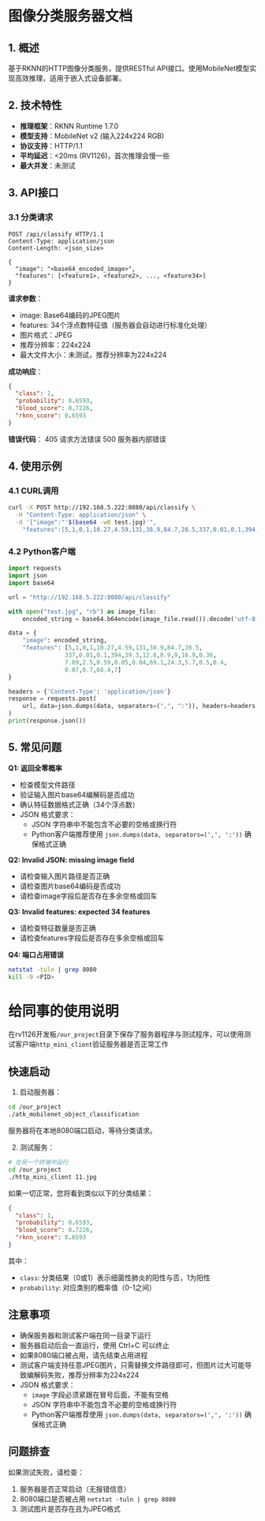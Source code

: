# 图像分类服务器文档

## 1. 概述
基于RKNN的HTTP图像分类服务，提供RESTful API接口。使用MobileNet模型实现高效推理，适用于嵌入式设备部署。

## 2. 技术特性
- **推理框架**：RKNN Runtime 1.7.0
- **模型支持**：MobileNet v2 (输入224x224 RGB)
- **协议支持**：HTTP/1.1
- **平均延迟**：<20ms (RV1126)，首次推理会慢一些
- **最大并发**：未测试

## 3. API接口

### 3.1 分类请求
```http
POST /api/classify HTTP/1.1
Content-Type: application/json
Content-Length: <json_size>

{
  "image": "<base64_encoded_image>",
  "features": [<feature1>, <feature2>, ..., <feature34>]
}
```

**请求参数**：
- image: Base64编码的JPEG图片
- features: 34个浮点数特征值（服务器会自动进行标准化处理）
- 图片格式：JPEG
- 推荐分辨率：224x224
- 最大文件大小：未测试，推荐分辨率为224x224

**成功响应**：
```json
{
  "class": 1,
  "probability": 0.6593,
  "blood_score": 0.7226,
  "rknn_score": 0.6593
}
```

**错误代码**：
405 请求方法错误
500 服务器内部错误

## 4. 使用示例

### 4.1 CURL调用
```bash
curl -X POST http://192.168.5.222:8080/api/classify \
  -H "Content-Type: application/json" \
  -d '{"image":"'$(base64 -w0 test.jpg)'",
    "features":[5,1,0,1,10.27,4.59,131,38.9,84.7,28.5,337,0.01,0.1,394,39.3,12.8,8.9,9,16.9,0.36,7.09,2.5,0.59,0.05,0.04,69.1,24.3,5.7,0.5,0.4,0.07,0.7,68.4,7]}'
```

### 4.2 Python客户端
```python
import requests
import json
import base64

url = "http://192.168.5.222:8080/api/classify"

with open("test.jpg", "rb") as image_file:
    encoded_string = base64.b64encode(image_file.read()).decode('utf-8')

data = {
    "image": encoded_string,
    "features": [5,1,0,1,10.27,4.59,131,38.9,84.7,28.5,
                337,0.01,0.1,394,39.3,12.8,8.9,9,16.9,0.36,
                7.09,2.5,0.59,0.05,0.04,69.1,24.3,5.7,0.5,0.4,
                0.07,0.7,68.4,7]
}

headers = {'Content-Type': 'application/json'}
response = requests.post(
    url, data=json.dumps(data, separators=(",", ":")), headers=headers
)
print(response.json())
```

## 5. 常见问题

**Q1: 返回全零概率**
- 检查模型文件路径
- 验证输入图片base64编解码是否成功
- 确认特征数据格式正确（34个浮点数）
- JSON 格式要求：
  - JSON 字符串中不能包含不必要的空格或换行符
  - Python客户端推荐使用 `json.dumps(data, separators=(',', ':'))` 确保格式正确

**Q2: Invalid JSON: missing image field**
- 请检查输入图片路径是否正确
- 请检查图片base64编码是否成功
- 请检查image字段后是否存在多余空格或回车

**Q3: Invalid features: expected 34 features**
- 请检查特征数量是否正确
- 请检查features字段后是否存在多余空格或回车

**Q4: 端口占用错误**
```bash
netstat -tuln | grep 8080
kill -9 <PID>
```


# 给同事的使用说明

在rv1126开发板`/our_project`目录下保存了服务器程序与测试程序，可以使用测试客户端`http_mini_client`验证服务器是否正常工作

## 快速启动
1. 启动服务器：
````bash
cd /our_project
./atk_mobilenet_object_classification
````

服务器将在本地8080端口启动，等待分类请求。

2. 测试服务：
````bash
# 在另一个终端中运行
cd /our_project
./http_mini_client 11.jpg
````

如果一切正常，您将看到类似以下的分类结果：
````json
{
  "class": 1,
  "probability": 0.6593,
  "blood_score": 0.7226,
  "rknn_score": 0.6593
}
````
其中：
- `class`: 分类结果（0或1）表示细菌性肺炎的阳性与否，1为阳性
- `probability`: 对应类别的概率值（0-1之间）

## 注意事项
- 确保服务器和测试客户端在同一目录下运行
- 服务器启动后会一直运行，使用 Ctrl+C 可以终止
- 如果8080端口被占用，请先结束占用进程
- 测试客户端支持任意JPEG图片，只需替换文件路径即可，但图片过大可能导致编解码失败，推荐分辨率为224x224
- JSON 格式要求：
  - `image` 字段必须紧跟在冒号后面，不能有空格
  - JSON 字符串中不能包含不必要的空格或换行符
  - Python客户端推荐使用 `json.dumps(data, separators=(',', ':'))` 确保格式正确

## 问题排查
如果测试失败，请检查：
1. 服务器是否正常启动（无报错信息）
2. 8080端口是否被占用 `netstat -tuln | grep 8080`
3. 测试图片是否存在且为JPEG格式
